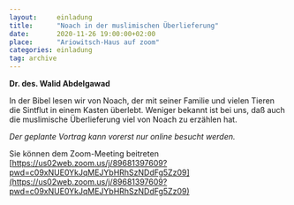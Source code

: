 ```yaml
---
layout:     einladung
title:      "Noach in der muslimischen Überlieferung"
date:       2020-11-26 19:00:00+02:00
place:      "Ariowitsch-Haus auf zoom"
categories: einladung
tag: archive
---
```


**Dr. des. Walid Abdelgawad**

In der Bibel lesen wir von Noach, der mit seiner Familie und vielen Tieren die Sintflut in einem Kasten überlebt. Weniger bekannt ist bei uns, daß auch die muslimische Überlieferung viel von Noach zu erzählen hat.

*Der geplante Vortrag kann vorerst nur online besucht werden.*

Sie können dem Zoom-Meeting beitreten
[https://us02web.zoom.us/j/89681397609?pwd=c09xNUE0YkJqMEJYbHRhSzNDdFg5Zz09](https://us02web.zoom.us/j/89681397609?pwd=c09xNUE0YkJqMEJYbHRhSzNDdFg5Zz09)

